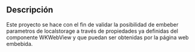 ## Descripción
Este proyecto se hace con el fin de validar la posibilidad de embeber parametros de localstorage a través
de propiedades ya definidas del componente WKWebView y que puedan ser obtenidas por la página web embebida.